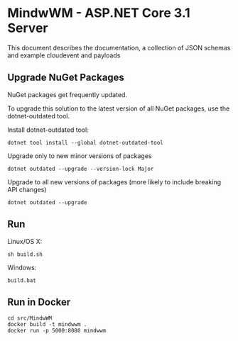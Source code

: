 # MindwWM - ASP.NET Core 3.1 Server

This document describes the documentation, a collection of JSON schemas and example cloudevent and payloads

## Upgrade NuGet Packages

NuGet packages get frequently updated.

To upgrade this solution to the latest version of all NuGet packages, use the dotnet-outdated tool.


Install dotnet-outdated tool:

```
dotnet tool install --global dotnet-outdated-tool
```

Upgrade only to new minor versions of packages

```
dotnet outdated --upgrade --version-lock Major
```

Upgrade to all new versions of packages (more likely to include breaking API changes)

```
dotnet outdated --upgrade
```


## Run

Linux/OS X:

```
sh build.sh
```

Windows:

```
build.bat
```
## Run in Docker

```
cd src/MindwWM
docker build -t mindwwm .
docker run -p 5000:8080 mindwwm
```
